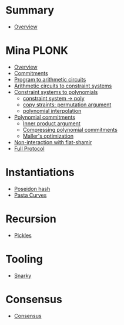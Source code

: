 # Summary

- [Overview](./crypto/overview.md)
# Mina PLONK

+ [Overview](./crypto/plonk/overview.md)
+ [Commitments](./crypto/plonk/commitments.md)
+ [Program to arithmetic circuits]()
+ [Arithmetic circuits to constraint systems]()
+ [Constraint systems to polynomials]()
    * [constraint system -> poly]()
    * [copy straints: permutation argument](./crypto/plonk/permutation_argument.md)
    * [polynomial interpolation]()
+ [Polynomial commitments](./crypto/plonk/polynomial_commitments.md)
    * [Inner product argument](./crypto/plonk/inner_product.md)
    * [Compressing polynomial commitments](./crypto/plonk/proof.md)
    * [Maller's optimization](./crypto/plonk/maller.md)
+ [Non-interaction with fiat-shamir](./crypto/plonk/fiat_shamir.md)
+ [Full Protocol](./crypto/plonk/protocol.md)

# Instantiations

- [Poseidon hash](./crypto/poseidon.md)
- [Pasta Curves](./crypto/pasta_curves.md)

# Recursion

- [Pickles](./crypto/pickles.md)

# Tooling

- [Snarky](./crypto/snarky.md)

# Consensus

- [Consensus](.crypto/consensus.md)
